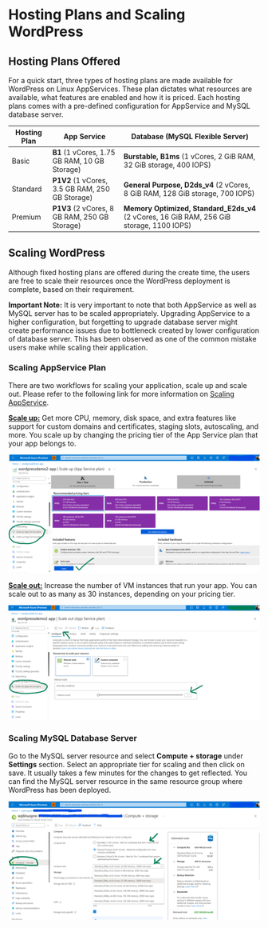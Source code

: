 # Hosting Plans and Scaling WordPress

## Hosting Plans Offered

For a quick start, three types of hosting plans are made available for WordPress on Linux AppServices. These plan dictates what resources are available, what features are enabled and how it is priced. Each hosting plans comes with a pre-defined configuration for AppService and MySQL database server.

| Hosting Plan | App Service | Database (MySQL Flexible Server) |
|--------------|--------|----------------------------------|
|Basic| **B1** (1 vCores, 1.75 GB RAM, 10 GB Storage)| **Burstable, B1ms** (1 vCores, 2 GiB RAM, 32 GiB storage, 400 IOPS)|
|Standard| **P1V2** (1 vCores, 3.5 GB RAM, 250 GB Storage)| **General Purpose, D2ds_v4** (2 vCores, 8 GiB RAM, 128 GiB storage, 700 IOPS)|
|Premium| **P1V3** (2 vCores, 8 GB RAM, 250 GB Storage)| **Memory Optimized, Standard_E2ds_v4** (2 vCores, 16 GiB RAM, 256 GiB storage, 1100 IOPS)|

## Scaling WordPress

Although fixed hosting plans are offered during the create time, the users are free to scale their resources once the WordPress deployment is complete, based on their requirement.

**Important Note:** It is very important to note that both AppService as well as MySQL server has to be scaled appropriately. Upgrading AppService to a higher configuration, but forgetting to upgrade database server might create performance issues due to bottleneck created by lower configuration of database server. This has been observed as one of the common mistake users make while scaling their application.

### Scaling AppService Plan

There are two workflows for scaling your application, scale up and scale out. Please refer to the following link for more information on [Scaling AppService](https://docs.microsoft.com/azure/app-service/manage-scale-up).

[**Scale up:**](https://en.wikipedia.org/wiki/Scalability#Vertical_or_scale_up) Get more CPU, memory, disk space, and extra features like support for  custom domains and certificates, staging slots, autoscaling, and more. You scale up by changing the pricing tier of the App Service plan that your app belongs to.

![App Service plan scale up](./media/scaling_wordpress_1.png)

[**Scale out:**](https://en.wikipedia.org/wiki/Scalability#Horizontal_or_scale_out) Increase the number of VM instances that run your app. You can scale out to as many as 30 instances, depending on your pricing tier.

![App Service plan scale out](./media/scaling_wordpress_2.png)

### Scaling MySQL Database Server

Go to the MySQL server resource and select **Compute + storage** under **Settings** section. Select an appropriate tier for scaling and then click on save. It usually takes a few minutes for the changes to get reflected. You can find the MySQL server resource in the same resource group where WordPress has been deployed.

![MySQL scale out](./media/scaling_wordpress_4.png)
